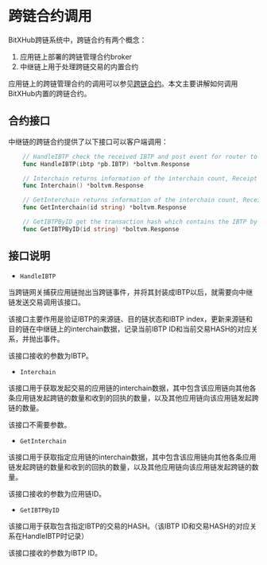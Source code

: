 # 跨链合约调用

BitXHub跨链系统中，跨链合约有两个概念：

1. 应用链上部署的跨链管理合约broker
1. 中继链上用于处理跨链交易的内置合约

应用链上的跨链管理合约的调用可以参见[跨链合约](../dev/cross_contract)。本文主要讲解如何调用BitXHub内置的跨链合约。

## 合约接口
中继链的跨链合约提供了以下接口可以客户端调用：

```go
    // HandleIBTP check the received IBTP and post event for router to handle
    func HandleIBTP(ibtp *pb.IBTP) *boltvm.Response

    // Interchain returns information of the interchain count, Receipt count and SourceReceipt count
    func Interchain() *boltvm.Response

    // GetInterchain returns information of the interchain count, Receipt count and SourceReceipt count by id
    func GetInterchain(id string) *boltvm.Response

    // GetIBTPByID get the transaction hash which contains the IBTP by IBTP id
    func GetIBTPByID(id string) *boltvm.Response
```

## 接口说明

- `HandleIBTP`

当跨链网关捕获应用链抛出当跨链事件，并将其封装成IBTP以后，就需要向中继链发送交易调用该接口。

该接口主要作用是验证IBTP的来源链、目的链状态和IBTP index，更新来源链和目的链在中继链上的interchain数据，记录当前IBTP ID和当前交易HASH的对应关系，并抛出事件。

该接口接收的参数为IBTP。

- `Interchain`

该接口用于获取发起交易的应用链的interchain数据，其中包含该应用链向其他各条应用链发起跨链的数量和收到的回执的数量，以及其他应用链向该应用链发起跨链的数量。

该接口不需要参数。

- `GetInterchain`

该接口用于获取指定应用链的interchain数据，其中包含该应用链向其他各条应用链发起跨链的数量和收到的回执的数量，以及其他应用链向该应用链发起跨链的数量。

该接口接收的参数为应用链ID。

- `GetIBTPByID`

该接口用于获取包含指定IBTP的交易的HASH。（该IBTP ID和交易HASH的对应关系在HandleIBTP时记录）

该接口接收的参数为IBTP ID。


